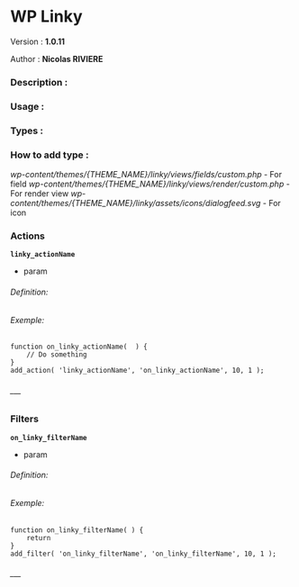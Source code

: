 # WP Linky

Version : **1.0.11**

Author : **Nicolas RIVIERE**

### Description :


### Usage :


### Types :

 
### How to add type : 
 

_wp-content/themes/{THEME_NAME}/linky/views/fields/custom.php_ - For field
_wp-content/themes/{THEME_NAME}/linky/views/render/custom.php_ - For render view
_wp-content/themes/{THEME_NAME}/linky/assets/icons/dialogfeed.svg_ - For icon


### Actions

**`linky_actionName`**
- param 

###### Definition:



###### Exemple:

```
function on_linky_actionName(  ) {
    // Do something
}
add_action( 'linky_actionName', 'on_linky_actionName', 10, 1 );
```

###### ___

### Filters

**`on_linky_filterName`**
- param 

###### Definition:


###### Exemple:

```
function on_linky_filterName( ) {
    return 
}
add_filter( 'on_linky_filterName', 'on_linky_filterName', 10, 1 );
```

###### ___
